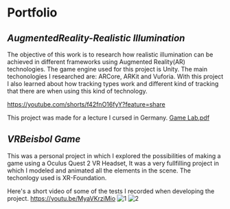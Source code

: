 # Portfolio

## *AugmentedReality-Realistic Illumination*

The objective of this work is to research how realistic illumination can be achieved in different frameworks using Augmented Reality(AR) technologies. The game engine used for this project is Unity. The main techonologies I researched are: ARCore, ARKit and Vuforia.  With this project I also learned about how tracking types work and different kind of tracking that there are when using this kind of technology.


https://youtube.com/shorts/f42fnO16fyY?feature=share

This project was made for a lecture I cursed in Germany.
[Game Lab.pdf](https://github.com/Domenecs/Portfolio/files/12738096/Game.Lab.pdf)

## *VRBeisbol Game*

This was a personal project in which I explored the possibilities of making a game using a Oculus Quest 2 VR Headset, It was a very fullfilling project in which I modeled and animated all the elements in the scene. The techonlogy used is XR-Foundation.

Here's a short video of some of the tests I recorded when developing the project.
https://youtu.be/MyaVKrziMio
![1](https://user-images.githubusercontent.com/78756064/202531621-0283d5af-4fef-4918-ad3c-157ee975c36d.jpeg)
![2](https://user-images.githubusercontent.com/78756064/202531656-40a2950c-4861-4c1d-91de-978d96917e6c.jpeg)

